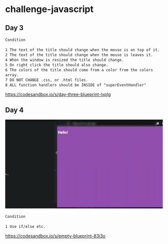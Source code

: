 # challenge-javascript

## Day 3

```
Condition

1 The text of the title should change when the mouse is on top of it.
2 The text of the title should change when the mouse is leaves it.
4 When the window is resized the title should change.
5 On right click the title should also change.
6 The colors of the title should come from a color from the colors array.
7 DO NOT CHANGE .css, or .html files.
8 ALL function handlers should be INSIDE of "superEventHandler"
```

https://codesandbox.io/s/day-three-blueprint-lxplg


## Day 4

![Image](https://github.com/geonwoo-jeong/challenge-javascript/blob/master/Sb8B8Zv.gif)


```
Condition

1 Use if/else etc.

```

https://codesandbox.io/s/empty-blueprint-83i3o
